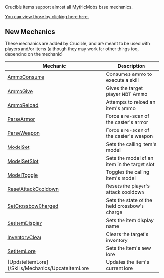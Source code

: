 Crucible items support almost all MythicMobs base mechanics.

[You can view those by clicking here here.](https://git.lumine.io/mythiccraft/MythicMobs/-/wikis/Skills/Mechanics/)

New Mechanics
-------------

These mechanics are added by Crucible, and are meant to be used with players and/or items (although they may work for other things too, depending on the mechanic)

| Mechanic                                                    | Description                                  |
|-------------------------------------------------------------|----------------------------------------------|
| [AmmoConsume](Skills/Mechanics/AmmoConsume)                 | Consumes ammo to execute a skill             |
| [AmmoGive](Skills/Mechanics/AmmoGive)                       | Gives the target player NBT Ammo             |
| [AmmoReload](Skills/Mechanics/AmmoReload)                   | Attempts to reload an item's ammo            |
| [ParseArmor](Skills/Mechanics/ParseArmor)                   | Force a re-scan of the caster's armor        |
| [ParseWeapon](Skills/Mechanics/ParseWeapon)                 | Force a re-scan of the caster's weapon       |
| [ModelSet](Skills/Mechanics/ModelSet)                       | Sets the calling item's model                |
| [ModelSetSlot](Skills/Mechanics/ModelSetSlot)               | Sets the model of an item in the target slot |
| [ModelToggle](Skills/Mechanics/ModelToggle)                 | Toggles the calling item's model             |
| [ResetAttackCooldown](Skills/Mechanics/ResetAttackCooldown) | Resets the player's attack cooldown          |
| [SetCrossbowCharged](Skills/Mechanics/SetCrossbowCharged)   | Sets the state of the held crossbow's charge |
| [SetItemDisplay](/Skills/Mechanics/SetItemDisplay)          | Sets the item display name                   |
| [InventoryClear](/Skills/Mechanics/InventoryClear)          | Clears the target's inventory                |                                            |
| [SetItemLore](/Skills/Mechanics/SetIteLore)                 | Sets the item's new lore                     |
| [UpdateItemLore](/Skills/Mechanics/UpdateItemLore           | Updates the item's current lore              |

